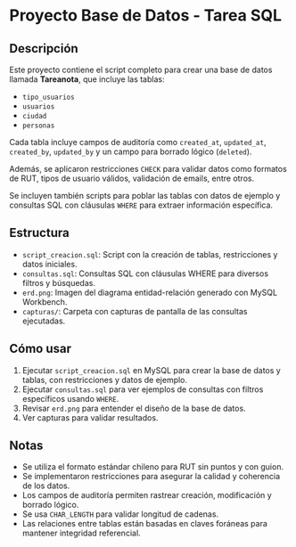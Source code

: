 # Proyecto Base de Datos - Tarea SQL

## Descripción

Este proyecto contiene el script completo para crear una base de datos llamada **Tareanota**, que incluye las tablas:

- `tipo_usuarios`
- `usuarios`
- `ciudad`
- `personas`

Cada tabla incluye campos de auditoría como `created_at`, `updated_at`, `created_by`, `updated_by` y un campo para borrado lógico (`deleted`).

Además, se aplicaron restricciones `CHECK` para validar datos como formatos de RUT, tipos de usuario válidos, validación de emails, entre otros.

Se incluyen también scripts para poblar las tablas con datos de ejemplo y consultas SQL con cláusulas `WHERE` para extraer información específica.

## Estructura

- `script_creacion.sql`: Script con la creación de tablas, restricciones y datos iniciales.
- `consultas.sql`: Consultas SQL con cláusulas WHERE para diversos filtros y búsquedas.
- `erd.png`: Imagen del diagrama entidad-relación generado con MySQL Workbench.
- `capturas/`: Carpeta con capturas de pantalla de las consultas ejecutadas.

## Cómo usar

1. Ejecutar `script_creacion.sql` en MySQL para crear la base de datos y tablas, con restricciones y datos de ejemplo.
2. Ejecutar `consultas.sql` para ver ejemplos de consultas con filtros específicos usando `WHERE`.
3. Revisar `erd.png` para entender el diseño de la base de datos.
4. Ver capturas para validar resultados.

## Notas

- Se utiliza el formato estándar chileno para RUT sin puntos y con guion.
- Se implementaron restricciones para asegurar la calidad y coherencia de los datos.
- Los campos de auditoría permiten rastrear creación, modificación y borrado lógico.
- Se usa `CHAR_LENGTH` para validar longitud de cadenas.
- Las relaciones entre tablas están basadas en claves foráneas para mantener integridad referencial.

